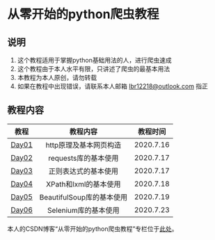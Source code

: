 # 从零开始的python爬虫教程

## 说明

1. 这个教程适用于掌握python基础用法的人，进行爬虫速成
2. 这个教程由于本人水平有限，只讲述了爬虫的最基本用法
3. 本教程为本人原创，请勿转载
4. 如果在教程中出现错误，请联系本人邮箱 lbr12218@outlook.com 指正

## 教程内容

| 教程  |        教程内容        | 教程时间  |
| :---: | :--------------------: | :-------: |
| <a href="https://github.com/12218/Crawler_course/tree/master/Day01">Day01</a> | http原理及基本网页构造 | 2020.7.16 |
| <a href="https://github.com/12218/Crawler_course/tree/master/Day02">Day02</a> |  requests库的基本使用  | 2020.7.17 |
| <a href="https://github.com/12218/Crawler_course/tree/master/Day03">Day03</a> |  正则表达式的基本使用  | 2020.7.17 |
| <a href="https://github.com/12218/Crawler_course/tree/master/Day04">Day04</a> |  XPath和lxml的基本使用  | 2020.7.18 |
| <a href="https://github.com/12218/Crawler_course/tree/master/Day05">Day05</a> |  BeautifulSoup库的基本使用  | 2020.7.19 |
| <a href="https://github.com/12218/Crawler_course/tree/master/Day06">Day06</a> |  Selenium库的基本使用  | 2020.7.23 |

本人的CSDN博客“从零开始的python爬虫教程”专栏位于<a href="https://blog.csdn.net/weixin_44338780/category_10205148.html">此处</a>。

